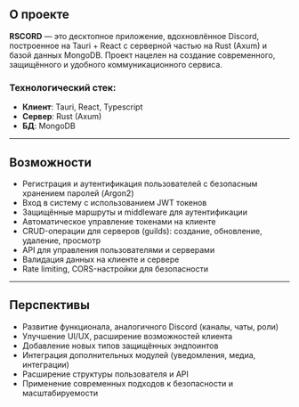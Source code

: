 ## О проекте

**RSCORD** — это десктопное приложение, вдохновлённое Discord, построенное на Tauri + React с серверной частью на Rust (Axum) и базой данных MongoDB. Проект нацелен на создание современного, защищённого и удобного коммуникационного сервиса.

### Технологический стек:
- **Клиент**: Tauri, React, Typescript
- **Сервер**: Rust (Axum)
- **БД**: MongoDB

---

## Возможности

- Регистрация и аутентификация пользователей с безопасным хранением паролей (Argon2)
- Вход в систему с использованием JWT токенов
- Защищённые маршруты и middleware для аутентификации
- Автоматическое управление токенами на клиенте
- CRUD-операции для серверов (guilds): создание, обновление, удаление, просмотр
- API для управления пользователями и серверами
- Валидация данных на клиенте и сервере
- Rate limiting, CORS-настройки для безопасности

---

## Перспективы

- Развитие функционала, аналогичного Discord (каналы, чаты, роли)
- Улучшение UI/UX, расширение возможностей клиента
- Добавление новых типов защищённых эндпоинтов
- Интеграция дополнительных модулей (уведомления, медиа, интеграции)
- Расширение структуры пользователя и API
- Применение современных подходов к безопасности и масштабируемости